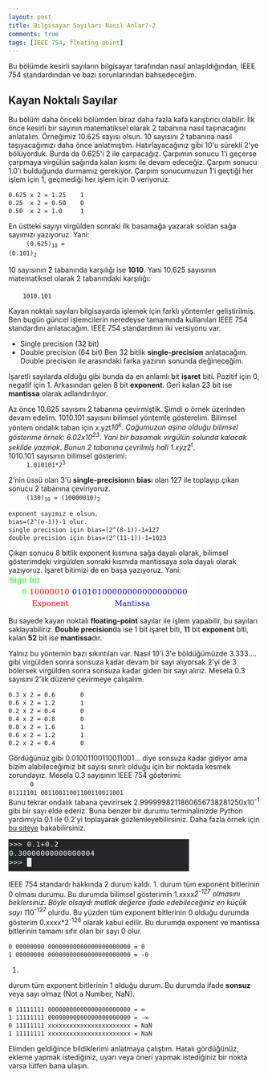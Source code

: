 ```yaml
---
layout: post
title: Bilgisayar Sayıları Nasıl Anlar?-2
comments: true
tags: [IEEE 754, floating-point]
---
```

Bu bölümde kesirli sayıların bilgisayar tarafından nasıl anlaşıldığından, IEEE 754 standardından ve bazı sorunlarından bahsedeceğim.


## Kayan Noktalı Sayılar

Bu bölüm daha önceki bölümden biraz daha fazla kafa karıştırıcı olabilir. İlk önce kesirli bir sayının matematiksel olarak 2 tabanına nasıl taşınacağını anlatalım. Örneğimiz 10.625 sayısı olsun. 10 sayısını 2 tabanına nasıl taşıyacağımızı daha önce anlatmıştım. Hatırlayacağınız gibi 10'u sürekli 2'ye bölüyorduk. Burda da 0.625'i 2 ile çarpacağız. Çarpımın sonucu 1'i geçerse çarpmaya virgülün sağında kalan kısmı ile devam edeceğiz. Çarpım sonucu 1.0'ı bulduğunda durmamız gerekiyor. Çarpım sonucumuzun 1'i geçtiği her işlem için 1, geçmediği her işlem için 0 veriyoruz.

~~~
0.625 x 2 = 1.25    1
0.25  x 2 = 0.50    0
0.50  x 2 = 1.0     1
~~~

En üstteki sayıyı virgülden sonraki ilk basamağa yazarak soldan sağa sayımızı yazıyoruz. Yani:
<br><code>
&nbsp;&nbsp;&nbsp;&nbsp;(0.625)<sub>10</sub> = (0.101)<sub>2</sub>
</code>

10 sayısının 2 tabanında karşılığı ise **1010**. Yani 10.625 sayısının matematiksel olarak 2 tabanındaki karşılığı:
<br><code>
&nbsp;&nbsp;&nbsp;&nbsp;1010.101
</code>

Kayan noktalı sayıları bilgisayarda işlemek için farklı yöntemler geliştirilmiş. Ben bugün güncel işlemcilerin neredeyse tamamında kullanılan IEEE 754 standardını anlatacağım. IEEE 754 standardının iki versiyonu var. 
* Single precision (32 bit)
* Double precision (64 bit)
Ben 32 bitlik **single-precision** anlatacağım. Double precision ile arasındaki farka yazının sonunda değineceğim.

İşaretli sayılarda olduğu gibi bunda da en anlamlı bit **işaret** biti. Pozitif için 0, negatif için 1. Arkasından gelen 8 bit **exponent**. Geri kalan 23 bit ise **mantissa** olarak adlandırılıyor. 

Az önce 10.625 sayısını 2 tabanına çevirmiştik. Şimdi o örnek üzerinden devam edelim. 1010.101 sayısını bilimsel yöntemle gösterelim. Bilimsel yöntem ondalık taban için x.yzt*10<sup>k</sup>. Çoğumuzun aşina olduğu bilimsel gösterime örnek: 6.02x10<sup>23</sup>. Yani bir basamak virgülün solunda kalacak şekilde yazmak. Bunun 2 tabanına çevrilmiş hali 1.xyz*2<sup>t</sup>.<br>1010.101 sayısının bilimsel gösterimi: 
<br><code>
&nbsp;&nbsp;&nbsp;&nbsp;1.010101*2<sup>3</sup> 
</code>

2'nin üssü olan 3'ü **single-precision**ın **bias**ı olan 127 ile toplayıp çıkan sonucu 2 tabanına çeviriyoruz. 
<br><code>
&nbsp;&nbsp;&nbsp;&nbsp;(130)<sub>10</sub> = (10000010)<sub>2</sub> 
</code>
~~~
exponent sayımız e olsun.
bias=(2^(e-1))-1 olur.
single precision için bias=(2^(8-1))-1=127
double precision için bias=(2^(11-1))-1=1023
~~~
Çıkan sonucu 8 bitlik exponent kısmına sağa dayalı olarak, bilimsel gösterimdeki virgülden sonraki kısmıda mantissaya sola dayalı olarak yazıyoruz. İşaret bitimizi de en başa yazıyoruz. Yani:
<br>
![](/img/ieee_754_diagram.png)

Bu sayede kayan noktalı **floating-point** sayılar  ile işlem yapabilir, bu sayıları saklayabiliriz. **Double precision**da ise 1 bit işaret biti, **11** bit **exponent** biti, kalan **52** bit ise **mantissa**dır. 

Yalnız bu yöntemin bazı sıkıntıları var. Nasıl 10'i 3'e böldüğümüzde 3.333.... gibi virgülden sonra sonsuza kadar devam bir sayı alıyorsak 2'yi de 3 bölersek virgülden sonra sonsuza kadar giden bir sayı alırız. Mesela 0.3 sayısını 2'lik düzene çevirmeye çalışalım. 
~~~
0.3 x 2 = 0.6       0
0.6 x 2 = 1.2       1
0.2 x 2 = 0.4       0
0.4 x 2 = 0.8       0
0.8 x 2 = 1.6       1
0.6 x 2 = 1.2       1
0.2 x 2 = 0.4       0
~~~

Gördüğünüz gibi 0.01001100110011001... diye sonsuza kadar gidiyor ama bizim alabileceğimiz bit sayısı sınırlı olduğu için bir noktada kesmek zorundayız. Mesela 0.3 sayısının IEEE 754 gösterimi:
<br><code>
&nbsp;&nbsp;&nbsp;&nbsp; 0 01111101 00110011001100110011001
</code>
<br>
Bunu tekrar ondalık tabana çevirirsek 2.9999998211860656738281250x10<sup>-1</sup> gibi bir sayı elde ederiz. Buna benzer bir durumu terminalinizde Python yardımıyla 0.1 ile 0.2'yi toplayarak gözlemleyebilirsiniz. Daha fazla örnek için [bu siteye](https://0.30000000000000004.com/) bakabilirsiniz.

![](/img/0.300000004.png)

IEEE 754 standardı hakkında 2 durum kaldı. 1. durum tüm exponent bitlerinin 0 olması durumu. Bu durumda bilimsel gösterimin 1.xxxx*2<sup>-127</sup> olmasını beklersiniz. Böyle olsaydı mutlak değerce ifade edebileceğiniz en küçük sayı 1*10<sup>-127</sup> olurdu. Bu yüzden tüm exponent bitlerinin 0 olduğu durumda gösterim 0.xxxx*2<sup>-126</sup> olarak kabul edilir. Bu durumda exponent ve mantissa bitlerinin tamamı sıfır olan bir sayı 0 olur.
~~~
0 00000000 00000000000000000000000 = 0
1 00000000 00000000000000000000000 = -0
~~~

1.
 durum tüm exponent bitlerinin 1 olduğu durum. Bu durumda ifade **sonsuz** veya sayı olmaz (Not a Number, NaN).

~~~
0 11111111 00000000000000000000000 = ∞
1 11111111 00000000000000000000000 = -∞
0 11111111 xxxxxxxxxxxxxxxxxxxxxxx = NaN
1 11111111 xxxxxxxxxxxxxxxxxxxxxxx = NaN
~~~

Elimden geldiğince bildiklerimi anlatmaya çalıştım. Hatalı gördüğünüz, ekleme yapmak istediğiniz, uyarı veya öneri yapmak istediğiniz bir nokta varsa lütfen bana ulaşın.